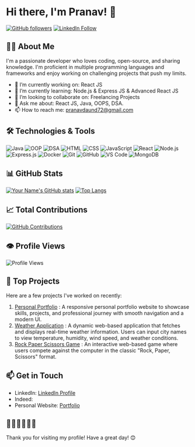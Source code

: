 <!--- 👋 Hi, I’m @pranavdaund
- 👀 I’m interested in ...
- 🌱 I’m currently learning ...
- 💞️ I’m looking to collaborate on ...
- 📫 How to reach me ...
- 😄 Pronouns: ...
- ⚡ Fun fact: ...

pranavdaund/pranavdaund is a ✨ special ✨ repository because its `README.md` (this file) appears on your GitHub profile.
You can click the Preview link to take a look at your changes.
--->
# Hi there, I'm Pranav! 👋

[![GitHub followers](https://img.shields.io/github/followers/pranavdaund?label=Follow&style=social)](https://github.com/pranavdaund)
[![LinkedIn Follow](https://img.shields.io/badge/LinkedIn-Follow-blue?style=social&logo=linkedin)](https://linkedin.com/in/pranavdaund)

## 👨‍💻 About Me

I'm a passionate developer who loves coding, open-source, and sharing knowledge. I'm proficient in multiple programming languages and frameworks and enjoy working on challenging projects that push my limits.

- 🔭 I’m currently working on: React JS
- 🌱 I’m currently learning: Node.js & Express JS & Advanced React JS
- 👯 I’m looking to collaborate on: Freelancing Projects
- 💬 Ask me about: React JS, Java, OOPS, DSA.
- 📫 How to reach me: [pranavdaund72@gmail.com](mailto:pranavdaund72@gmail.com)
<!-- - ⚡ Fun fact: I've visited over 10 states and plan to visit every country & continent. -->

## 🛠️ Technologies & Tools

![Java](https://img.shields.io/badge/-Java-333333?style=flat&logo=java&logoColor=white)
![OOP](https://img.shields.io/badge/-OOP-333333?style=flat&logo=java&logoColor=white)
![DSA](https://img.shields.io/badge/-DSA-333333?style=flat&logo=google)
![HTML](https://img.shields.io/badge/-HTML-333333?style=flat&logo=html5)
![CSS](https://img.shields.io/badge/-CSS-333333?style=flat&logo=css3)
![JavaScript](https://img.shields.io/badge/-JavaScript-333333?style=flat&logo=javascript)
![React](https://img.shields.io/badge/-React-333333?style=flat&logo=react)
![Node.js](https://img.shields.io/badge/-Node.js-333333?style=flat&logo=node.js)
![Express.js](https://img.shields.io/badge/-Express.js-333333?style=flat&logo=express)
![Docker](https://img.shields.io/badge/-Docker-333333?style=flat&logo=docker)
![Git](https://img.shields.io/badge/-Git-333333?style=flat&logo=git)
![GitHub](https://img.shields.io/badge/-GitHub-333333?style=flat&logo=github)
![VS Code](https://img.shields.io/badge/-VS%20Code-333333?style=flat&logo=visual-studio-code)
![MongoDB](https://img.shields.io/badge/-MongoDB-333333?style=flat&logo=mongodb)

## 📊 GitHub Stats

[![Your Name's GitHub stats](https://github-readme-stats.vercel.app/api?username=pranavdaund&show_icons=true&theme=radical)](https://github.com/pranavdaund)
[![Top Langs](https://github-readme-stats.vercel.app/api/top-langs/?username=pranavdaund&layout=compact&theme=radical)](https://github.com/pranavdaund)

## 📈 Total Contributions

[![GitHub Contributions](https://github-readme-streak-stats.herokuapp.com/?user=pranavdaund&theme=radical)](https://github.com/pranavdaund)

## 👁️ Profile Views

![Profile Views](https://komarev.com/ghpvc/?username=pranavdaund&color=brightgreen)

## 🚀 Top Projects

Here are a few projects I've worked on recently:

1. [Personal Portfolio](https://pranav-daund-portfolio.vercel.app/) : A responsive personal portfolio website to showcase skills, projects, and professional journey with smooth navigation and a modern UI.
2. [Weather Application](https://weather-application-inky.vercel.app/) : A dynamic web-based application that fetches and displays real-time weather information. Users can input city names to view temperature, humidity, wind speed, and weather conditions.
3. [Rock Paper Scissors Game](https://rock-paper-scissors-opal-one.vercel.app/) : An interactive web-based game where users compete against the computer in the classic "Rock, Paper, Scissors" format.

## 📫 Get in Touch

- LinkedIn: [LinkedIn Profile](https://linkedin.com/in/pranavduand)
- Indeed: [](https://profile.indeed.com/?hl=en_IN&co=IN&from=gnav-homepage)
- Personal Website: [Portfolio](https://pranav-daund-portfolio.vercel.app/)

## 🌟🌟🌟🌟🌟🌟

Thank you for visiting my profile! Have a great day! 😊
